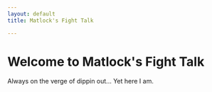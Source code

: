 ```yaml
---
layout: default
title: Matlock's Fight Talk

---
```

<h1>Welcome to Matlock's Fight Talk</h1>
<p>Always on the verge of dippin out... Yet here I am.</p>
